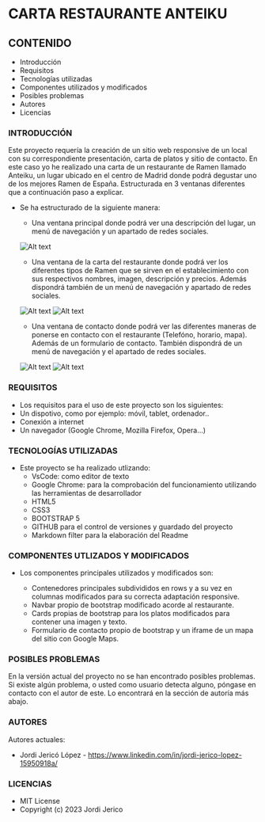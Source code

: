 # CARTA RESTAURANTE ANTEIKU

## CONTENIDO
   
* Introducción
* Requisitos
* Tecnologías utilizadas
* Componentes utilizados y modificados
* Posibles problemas
* Autores
* Licencias


### INTRODUCCIÓN

Este proyecto requería la creación de un sitio web responsive de un local con su correspondiente presentación,  carta de platos y sitio de contacto.
En este caso yo he realizado una carta de un restaurante de Ramen llamado Anteiku, un lugar ubicado en el centro de Madrid donde podrá degustar uno de los mejores Ramen de España. Estructurada en 3 ventanas diferentes que a continuación paso a explicar.

* Se ha estructurado de la siguiente manera:
    - Una ventana principal donde podrá ver una descripción del lugar, un menú de navegación y un apartado de redes sociales.  

    ![Alt text](img/CapturaMainMovil.png)
 

    - Una ventana de la carta del restaurante donde podrá ver los diferentes tipos de Ramen que se sirven en el establecimiento con sus respectivos nombres, imagen, descripción y precios. Además dispondrá también de un menú de navegación y apartado de redes sociales.

    ![Alt text](img/CapturaMenuMovil.png) 
    ![Alt text](img/CapturaMenuMovil2.png)
    


    - Una ventana de contacto donde podrá ver las diferentes maneras de ponerse en contacto con el restaurante (Telefóno, horario, mapa). Además de un formulario de contacto. También dispondrá de un menú de navegación y el apartado de redes sociales.

    ![Alt text](img/CapturaContactoMovil.png)
    ![Alt text](img/CapturaContactoMovil2.png)




### REQUISITOS

* Los requisitos para el uso de este proyecto son los siguientes:
* Un dispotivo, como por ejemplo: móvil, tablet, ordenador..
* Conexión a internet
* Un navegador (Google Chrome, Mozilla Firefox, Opera...)



### TECNOLOGÍAS UTILIZADAS

* Este proyecto se ha realizado utlizando:
    - VsCode: como editor de texto
    - Google Chrome: para la comprobación del funcionamiento utilizando las herramientas de desarrollador
    - HTML5
    - CSS3
    - BOOTSTRAP 5
    - GITHUB para el control de versiones y guardado del proyecto
    - Markdown filter para la elaboración del Readme


### COMPONENTES UTLIZADOS Y MODIFICADOS
 
* Los componentes principales utilizados y modificados son:

    - Contenedores principales subdivididos en rows y a su vez en columnas modificados para su correcta adaptación responsive.
    - Navbar propio de bootstrap modificado acorde al restaurante.
    - Cards propias de bootstrap para los platos modificados para contener una imagen y texto.
    - Formulario de contacto propio de bootstrap y un iframe de un mapa del sitio con Google Maps.
    


### POSIBLES PROBLEMAS

En la versión actual del proyecto no se han encontrado posibles problemas.
Si existe algún problema, o usted como usuario detecta alguno, póngase en contacto con el autor de este. Lo encontrará en la sección de autoría más abajo.



### AUTORES

Autores actuales:

* Jordi Jericó López - https://www.linkedin.com/in/jordi-jerico-lopez-15950918a/

### LICENCIAS

* MIT License
* Copyright (c) 2023 Jordi Jerico
